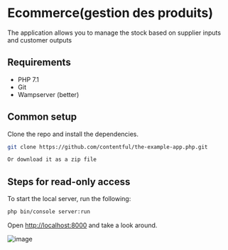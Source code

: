 # Ecommerce(gestion des produits)

The application allows you to manage the stock based on supplier inputs and customer outputs

## Requirements

* PHP 7.1
* Git
* Wampserver (better)



## Common setup

Clone the repo and install the dependencies.

``` bash
git clone https://github.com/contentful/the-example-app.php.git
```

``` bash
Or download it as a zip file
```
## Steps for read-only access

To start the local server, run the following:

``` bash
php bin/console server:run
```

Open [http://localhost:8000](http://localhost:8000) and take a look around.



![image](https://user-images.githubusercontent.com/45466806/59232148-25d00800-8bdb-11e9-91f8-3af74c3f7db7.png)
